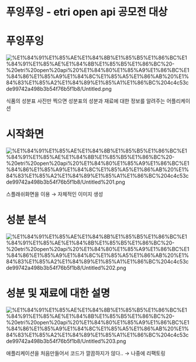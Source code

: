# 푸잉푸잉 - etri open api 공모전 대상

# 푸잉푸잉

![%E1%84%91%E1%85%AE%E1%84%8B%E1%85%B5%E1%86%BC%E1%84%91%E1%85%AE%E1%84%8B%E1%85%B5%E1%86%BC%20-%20etri%20open%20api%20%E1%84%80%E1%85%A9%E1%86%BC%E1%84%86%E1%85%A9%E1%84%8C%E1%85%A5%E1%86%AB%20%E1%84%83%E1%85%A2%E1%84%89%E1%85%A1%E1%86%BC%204c4c53cde99742a498b3b54f76b5f1b8/Untitled.png](%E1%84%91%E1%85%AE%E1%84%8B%E1%85%B5%E1%86%BC%E1%84%91%E1%85%AE%E1%84%8B%E1%85%B5%E1%86%BC%20-%20etri%20open%20api%20%E1%84%80%E1%85%A9%E1%86%BC%E1%84%86%E1%85%A9%E1%84%8C%E1%85%A5%E1%86%AB%20%E1%84%83%E1%85%A2%E1%84%89%E1%85%A1%E1%86%BC%204c4c53cde99742a498b3b54f76b5f1b8/Untitled.png)

식품의 성분표 사진만 찍으면 성분표의 성분과 재료에 대한 정보를 알려주는 어플리케이션

# 시작화면

![%E1%84%91%E1%85%AE%E1%84%8B%E1%85%B5%E1%86%BC%E1%84%91%E1%85%AE%E1%84%8B%E1%85%B5%E1%86%BC%20-%20etri%20open%20api%20%E1%84%80%E1%85%A9%E1%86%BC%E1%84%86%E1%85%A9%E1%84%8C%E1%85%A5%E1%86%AB%20%E1%84%83%E1%85%A2%E1%84%89%E1%85%A1%E1%86%BC%204c4c53cde99742a498b3b54f76b5f1b8/Untitled%201.png](%E1%84%91%E1%85%AE%E1%84%8B%E1%85%B5%E1%86%BC%E1%84%91%E1%85%AE%E1%84%8B%E1%85%B5%E1%86%BC%20-%20etri%20open%20api%20%E1%84%80%E1%85%A9%E1%86%BC%E1%84%86%E1%85%A9%E1%84%8C%E1%85%A5%E1%86%AB%20%E1%84%83%E1%85%A2%E1%84%89%E1%85%A1%E1%86%BC%204c4c53cde99742a498b3b54f76b5f1b8/Untitled%201.png)

스플래쉬화면을 이용 → 자체적인 이미지 생성

# 성분 분석

![%E1%84%91%E1%85%AE%E1%84%8B%E1%85%B5%E1%86%BC%E1%84%91%E1%85%AE%E1%84%8B%E1%85%B5%E1%86%BC%20-%20etri%20open%20api%20%E1%84%80%E1%85%A9%E1%86%BC%E1%84%86%E1%85%A9%E1%84%8C%E1%85%A5%E1%86%AB%20%E1%84%83%E1%85%A2%E1%84%89%E1%85%A1%E1%86%BC%204c4c53cde99742a498b3b54f76b5f1b8/Untitled%202.png](%E1%84%91%E1%85%AE%E1%84%8B%E1%85%B5%E1%86%BC%E1%84%91%E1%85%AE%E1%84%8B%E1%85%B5%E1%86%BC%20-%20etri%20open%20api%20%E1%84%80%E1%85%A9%E1%86%BC%E1%84%86%E1%85%A9%E1%84%8C%E1%85%A5%E1%86%AB%20%E1%84%83%E1%85%A2%E1%84%89%E1%85%A1%E1%86%BC%204c4c53cde99742a498b3b54f76b5f1b8/Untitled%202.png)

# 성분 및 재료에 대한 설명

![%E1%84%91%E1%85%AE%E1%84%8B%E1%85%B5%E1%86%BC%E1%84%91%E1%85%AE%E1%84%8B%E1%85%B5%E1%86%BC%20-%20etri%20open%20api%20%E1%84%80%E1%85%A9%E1%86%BC%E1%84%86%E1%85%A9%E1%84%8C%E1%85%A5%E1%86%AB%20%E1%84%83%E1%85%A2%E1%84%89%E1%85%A1%E1%86%BC%204c4c53cde99742a498b3b54f76b5f1b8/Untitled%203.png](%E1%84%91%E1%85%AE%E1%84%8B%E1%85%B5%E1%86%BC%E1%84%91%E1%85%AE%E1%84%8B%E1%85%B5%E1%86%BC%20-%20etri%20open%20api%20%E1%84%80%E1%85%A9%E1%86%BC%E1%84%86%E1%85%A9%E1%84%8C%E1%85%A5%E1%86%AB%20%E1%84%83%E1%85%A2%E1%84%89%E1%85%A1%E1%86%BC%204c4c53cde99742a498b3b54f76b5f1b8/Untitled%203.png)

애플리케이션을 처음만들어서 코드가 깔끔하지가 않다.. → 나중에 리팩토링